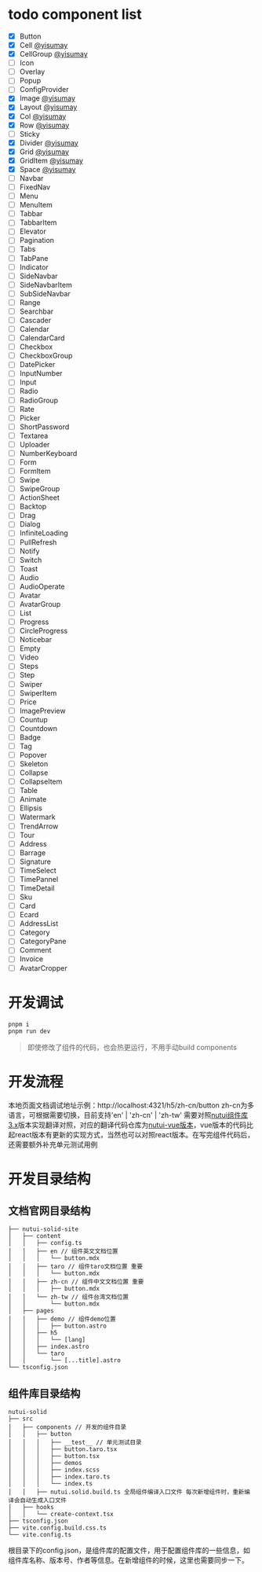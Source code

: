 # todo component list
- [x] Button
- [x] Cell [@yisumay](https://github.com/yisumay)
- [x] CellGroup [@yisumay](https://github.com/yisumay)
- [ ] Icon
- [ ] Overlay
- [ ] Popup
- [ ] ConfigProvider
- [x] Image  [@yisumay](https://github.com/yisumay)
- [x] Layout [@yisumay](https://github.com/yisumay)
- [x] Col  [@yisumay](https://github.com/yisumay)
- [x] Row  [@yisumay](https://github.com/yisumay)
- [ ] Sticky
- [x] Divider [@yisumay](https://github.com/yisumay)
- [x] Grid [@yisumay](https://github.com/yisumay)
- [x] GridItem [@yisumay](https://github.com/yisumay)
- [x] Space  [@yisumay](https://github.com/yisumay)
- [ ] Navbar
- [ ] FixedNav
- [ ] Menu
- [ ] MenuItem
- [ ] Tabbar
- [ ] TabbarItem
- [ ] Elevator
- [ ] Pagination
- [ ] Tabs
- [ ] TabPane
- [ ] Indicator
- [ ] SideNavbar
- [ ] SideNavbarItem
- [ ] SubSideNavbar
- [ ] Range
- [ ] Searchbar
- [ ] Cascader
- [ ] Calendar
- [ ] CalendarCard
- [ ] Checkbox
- [ ] CheckboxGroup
- [ ] DatePicker
- [ ] InputNumber
- [ ] Input
- [ ] Radio
- [ ] RadioGroup
- [ ] Rate
- [ ] Picker
- [ ] ShortPassword
- [ ] Textarea
- [ ] Uploader
- [ ] NumberKeyboard
- [ ] Form
- [ ] FormItem
- [ ] Swipe
- [ ] SwipeGroup
- [ ] ActionSheet
- [ ] Backtop
- [ ] Drag
- [ ] Dialog
- [ ] InfiniteLoading
- [ ] PullRefresh
- [ ] Notify
- [ ] Switch
- [ ] Toast
- [ ] Audio
- [ ] AudioOperate
- [ ] Avatar
- [ ] AvatarGroup
- [ ] List
- [ ] Progress
- [ ] CircleProgress
- [ ] Noticebar
- [ ] Empty
- [ ] Video
- [ ] Steps
- [ ] Step
- [ ] Swiper
- [ ] SwiperItem
- [ ] Price
- [ ] ImagePreview
- [ ] Countup
- [ ] Countdown
- [ ] Badge
- [ ] Tag
- [ ] Popover
- [ ] Skeleton
- [ ] Collapse
- [ ] CollapseItem
- [ ] Table
- [ ] Animate
- [ ] Ellipsis
- [ ] Watermark
- [ ] TrendArrow
- [ ] Tour
- [ ] Address
- [ ] Barrage
- [ ] Signature
- [ ] TimeSelect
- [ ] TimePannel
- [ ] TimeDetail
- [ ] Sku
- [ ] Card
- [ ] Ecard
- [ ] AddressList
- [ ] Category
- [ ] CategoryPane
- [ ] Comment
- [ ] Invoice
- [ ] AvatarCropper

# 开发调试
```bash
pnpm i
pnpm run dev
```
> 即使修改了组件的代码，也会热更运行，不用手动build components

# 开发流程
本地页面文档调试地址示例：http://localhost:4321/h5/zh-cn/button
zh-cn为多语言，可根据需要切换，目前支持'en' | 'zh-cn' | 'zh-tw'
需要对照[nutui组件库3.x](https://nutui.jd.com/3x/#/zh-CN/component/button)版本实现翻译对照，对应的翻译代码仓库为[nutui-vue版本](https://github.com/jd-opensource/nutui/tree/v4/src/packages/__VUE)，vue版本的代码比起react版本有更新的实现方式，当然也可以对照react版本。在写完组件代码后，还需要额外补充单元测试用例

# 开发目录结构
## 文档官网目录结构
```text
├── nutui-solid-site
│   ├── content
│   │   ├── config.ts
│   │   ├── en // 组件英文文档位置
│   │   │   └── button.mdx
│   │   ├── taro // 组件taro文档位置 重要
│   │   │   └── button.mdx
│   │   ├── zh-cn // 组件中文文档位置 重要
│   │   │   ├── button.mdx
│   │   └── zh-tw // 组件台湾文档位置
│   │       └── button.mdx
│   ├── pages
│   │   ├── demo // 组件demo位置
│   │   │   ├── button.astro
│   │   ├── h5
│   │   │   └── [lang]
│   │   ├── index.astro
│   │   └── taro
│   │       └── [...title].astro
└── tsconfig.json
```
## 组件库目录结构
```text
nutui-solid
├── src
│   ├── components // 开发的组件目录
│   │   ├── button
│   │   │   ├── __test__ // 单元测试目录
│   │   │   ├── button.taro.tsx
│   │   │   ├── button.tsx
│   │   │   ├── demos
│   │   │   ├── index.scss
│   │   │   ├── index.taro.ts
│   │   │   └── index.ts
│   │   ├── nutui.solid.build.ts 全局组件编译入口文件 每次新增组件时，重新编译会自动生成入口文件
│   ├── hooks
│   │   └── create-context.tsx
├── tsconfig.json
├── vite.config.build.css.ts
└── vite.config.ts
```

根目录下的config.json，是组件库的配置文件，用于配置组件库的一些信息，如组件库名称、版本号、作者等信息。在新增组件的时候，这里也需要同步一下。
